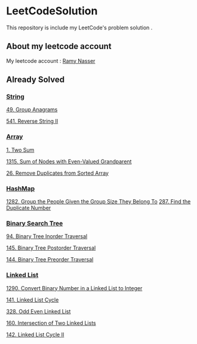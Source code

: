 # LeetCodeSolution

This repository is include my LeetCode's problem solution .

## About my leetcode account
My leetcode account : [Ramy Nasser](https://leetcode.com/ramy_nasser_eg/)

## Already Solved
### [String](https://github.com/ramynasser/LeetCodeSolution/tree/master/Strings)
[49.  Group Anagrams](https://github.com/ramynasser/LeetCodeSolution/blob/master/Strings/GroupAnagrams.playground/Contents.swift)

[541. Reverse String II](https://github.com/ramynasser/LeetCodeSolution/blob/master/Strings/reverse-string-ii.playground/Contents.swift)

### [Array](https://github.com/ramynasser/LeetCodeSolution/tree/master/Array)
[1. Two Sum](https://github.com/ramynasser/LeetCodeSolution/blob/master/Array/two-sum.playground/Contents.swift)

[1315. Sum of Nodes with Even-Valued Grandparent](https://github.com/ramynasser/LeetCodeSolution/blob/master/Array/sumEvenGrandparent.playground/Contents.swift)

[26. Remove Duplicates from Sorted Array](https://github.com/ramynasser/LeetCodeSolution/blob/master/Array/removeDuplicates.playground/Contents.swift)

### [HashMap](https://github.com/ramynasser/LeetCodeSolution/tree/master/HashMap)
[1282. Group the People Given the Group Size They Belong To](https://github.com/ramynasser/LeetCodeSolution/blob/master/HashMap/Group%20the%20People%20Given%20the%20Group%20Size%20They%20Belong%20To.playground/Contents.swift)
[287. Find the Duplicate Number](https://github.com/ramynasser/LeetCodeSolution/blob/master/HashMap/Find%20the%20Duplicate%20Number.playground/Contents.swift)

### [Binary Search Tree](https://github.com/ramynasser/LeetCodeSolution/tree/master/BinaryTree)
[94. Binary Tree Inorder Traversal](https://github.com/ramynasser/LeetCodeSolution/blob/master/BinaryTree/Binary%20Tree%20Inorder%20Traversal.playground/Contents.swift)

[145. Binary Tree Postorder Traversal](https://github.com/ramynasser/LeetCodeSolution/blob/master/BinaryTree/Binary%20Tree%20Postorder%20Traversal.playground/Contents.swift)

[144. Binary Tree Preorder Traversal](https://github.com/ramynasser/LeetCodeSolution/blob/master/BinaryTree/Binary%20Tree%20Preorder%20Traversal.playground/Contents.swift)

### [Linked List](https://github.com/ramynasser/LeetCodeSolution/tree/master/LinkedList)
[1290. Convert Binary Number in a Linked List to Integer](https://github.com/ramynasser/LeetCodeSolution/blob/master/LinkedList/Convert%20Binary%20Number%20in%20a%20Linked%20List%20to%20Integer.playground/Contents.swift)

[141. Linked List Cycle](https://github.com/ramynasser/LeetCodeSolution/blob/master/LinkedList/Linked%20List%20Cycle.playground/Contents.swift)

[328. Odd Even Linked List](https://github.com/ramynasser/LeetCodeSolution/blob/master/LinkedList/%20Odd%20Even%20Linked%20List.playground/Contents.swift)

[160. Intersection of Two Linked Lists](https://github.com/ramynasser/LeetCodeSolution/blob/master/LinkedList/Intersection%20of%20Two%20Linked%20Lists.playground/Contents.swift)

[142. Linked List Cycle II](https://github.com/ramynasser/LeetCodeSolution/blob/master/LinkedList/%20Linked%20List%20Cycle%20II.playground/Contents.swift)



